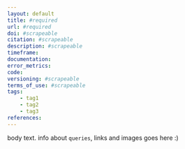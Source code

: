 ```yaml
---
layout: default
title: #required
url: #required
doi: #scrapeable
citation: #scrapeable
description: #scrapeable
timeframe:
documentation:
error_metrics:
code:
versioning: #scrapeable
terms_of_use: #scrapeable
tags:
	- tag1
	- tag2
	- tag3
references:
---
```



body text. info about `queries`, links and images goes here :)